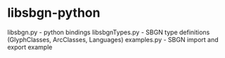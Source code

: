 # libsbgn-python

libsbgn.py - python bindings
libsbgnTypes.py - SBGN type definitions (GlyphClasses, ArcClasses, Languages)
examples.py - SBGN import and export example
